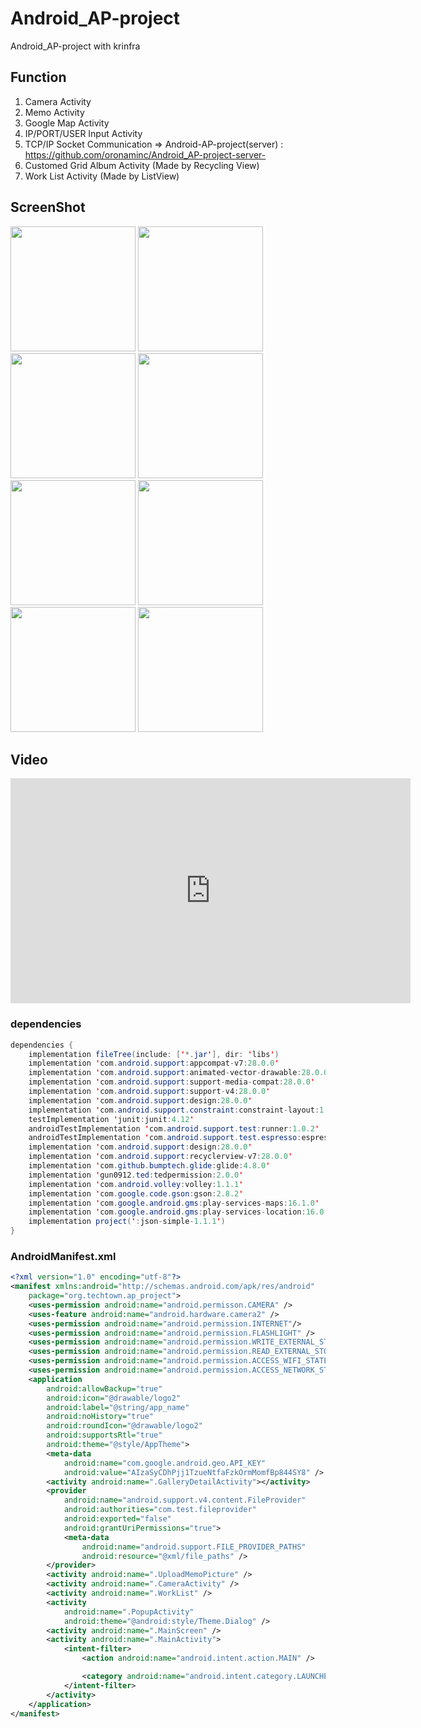 # Android_AP-project
Android_AP-project with krinfra

## Function

1. Camera Activity
2. Memo Activity
3. Google Map Activity
4. IP/PORT/USER Input Activity
5. TCP/IP Socket Communication => Android-AP-project(server) : https://github.com/oronaminc/Android_AP-project-server-
6. Customed Grid Album Activity (Made by Recycling View)
7. Work List Activity (Made by ListView)


## ScreenShot
<div>
<img width="200" src="https://user-images.githubusercontent.com/37185394/52929543-26246900-3388-11e9-98e1-916c7d99411f.PNG"/>
<img width="200" src="https://user-images.githubusercontent.com/37185394/52929544-26bcff80-3388-11e9-811b-5f81259fa0c7.PNG"/>
<img width="200" src="https://user-images.githubusercontent.com/37185394/52929545-26bcff80-3388-11e9-94ac-746500fd48d5.PNG"/>
<img width="200" src="https://user-images.githubusercontent.com/37185394/52929537-258bd280-3388-11e9-8d1a-7ae47cba8723.PNG"/>
<img width="200" src="https://user-images.githubusercontent.com/37185394/52929538-258bd280-3388-11e9-915b-d03938df1532.PNG"/>
<img width="200" src="https://user-images.githubusercontent.com/37185394/52929539-26246900-3388-11e9-999c-60f934e9494b.PNG"/>
<img width="200" src="https://user-images.githubusercontent.com/37185394/52929540-26246900-3388-11e9-9971-262363231b18.PNG"/>
<img width="200" src="https://user-images.githubusercontent.com/37185394/52929542-26246900-3388-11e9-9ed8-ff86b5bb0c48.PNG"/>
</div>

## Video
<iframe width="640" height="360" src="https://www.youtube.com/watch?v=p4VJ49GadUw&feature=youtu.bew" frameborder="0" gesture="media" allowfullscreen=""></iframe>

### dependencies
```java
dependencies {
    implementation fileTree(include: ['*.jar'], dir: 'libs')
    implementation 'com.android.support:appcompat-v7:28.0.0'
    implementation 'com.android.support:animated-vector-drawable:28.0.0'
    implementation 'com.android.support:support-media-compat:28.0.0'
    implementation 'com.android.support:support-v4:28.0.0'
    implementation 'com.android.support:design:28.0.0'
    implementation 'com.android.support.constraint:constraint-layout:1.1.3'
    testImplementation 'junit:junit:4.12'
    androidTestImplementation 'com.android.support.test:runner:1.0.2'
    androidTestImplementation 'com.android.support.test.espresso:espresso-core:3.0.2'
    implementation 'com.android.support:design:28.0.0'
    implementation 'com.android.support:recyclerview-v7:28.0.0'
    implementation 'com.github.bumptech.glide:glide:4.8.0'
    implementation 'gun0912.ted:tedpermission:2.0.0'
    implementation 'com.android.volley:volley:1.1.1'
    implementation 'com.google.code.gson:gson:2.8.2'
    implementation 'com.google.android.gms:play-services-maps:16.1.0'
    implementation 'com.google.android.gms:play-services-location:16.0.0'
    implementation project(':json-simple-1.1.1')
}
```

### AndroidManifest.xml
```xml
<?xml version="1.0" encoding="utf-8"?>
<manifest xmlns:android="http://schemas.android.com/apk/res/android"
    package="org.techtown.ap_project">
    <uses-permission android:name="android.permisson.CAMERA" />
    <uses-feature android:name="android.hardware.camera2" />
    <uses-permission android:name="android.permission.INTERNET"/>
    <uses-permission android:name="android.permission.FLASHLIGHT" />
    <uses-permission android:name="android.permission.WRITE_EXTERNAL_STORAGE" />
    <uses-permission android:name="android.permission.READ_EXTERNAL_STORAGE" />
    <uses-permission android:name="android.permission.ACCESS_WIFI_STATE" />
    <uses-permission android:name="android.permission.ACCESS_NETWORK_STATE" />
    <application
        android:allowBackup="true"
        android:icon="@drawable/logo2"
        android:label="@string/app_name"
        android:noHistory="true"
        android:roundIcon="@drawable/logo2"
        android:supportsRtl="true"
        android:theme="@style/AppTheme">
        <meta-data
            android:name="com.google.android.geo.API_KEY"
            android:value="AIzaSyCDhPjj1TzueNtfaFzkOrmMomfBp844SY8" />
        <activity android:name=".GalleryDetailActivity"></activity>
        <provider
            android:name="android.support.v4.content.FileProvider"
            android:authorities="com.test.fileprovider"
            android:exported="false"
            android:grantUriPermissions="true">
            <meta-data
                android:name="android.support.FILE_PROVIDER_PATHS"
                android:resource="@xml/file_paths" />
        </provider>
        <activity android:name=".UploadMemoPicture" />
        <activity android:name=".CameraActivity" />
        <activity android:name=".WorkList" />
        <activity
            android:name=".PopupActivity"
            android:theme="@android:style/Theme.Dialog" />
        <activity android:name=".MainScreen" />
        <activity android:name=".MainActivity">
            <intent-filter>
                <action android:name="android.intent.action.MAIN" />

                <category android:name="android.intent.category.LAUNCHER" />
            </intent-filter>
        </activity>
    </application>
</manifest>
```
